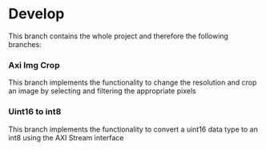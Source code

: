 # Develop
This branch contains the whole project and therefore the following branches:

  ### Axi Img Crop
  This branch implements the functionality to change the resolution and crop an image by selecting and filtering the appropriate pixels
  
  
  ### Uint16 to int8
  This branch implements the functionality to convert a uint16 data type to an int8
  using the AXI Stream interface
